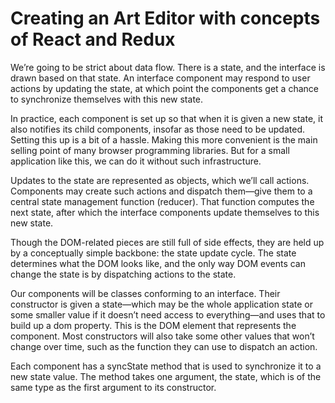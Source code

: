 # Creating an Art Editor with concepts of React and Redux

We’re going to be strict about data flow. There is a state, and the interface is drawn based on that state. An interface component may respond to user actions by updating the state, at which point the components get a chance to synchronize themselves with this new state.

In practice, each component is set up so that when it is given a new state, it also notifies its child components, insofar as those need to be updated. Setting this up is a bit of a hassle. Making this more convenient is the main selling point of many browser programming libraries. But for a small application like this, we can do it without such infrastructure.

Updates to the state are represented as objects, which we’ll call actions. Components may create such actions and dispatch them—give them to a central state management function (reducer). That function computes the next state, after which the interface components update themselves to this new state.

Though the DOM-related pieces are still full of side effects, they are held up by a conceptually simple backbone: the state update cycle. The state determines what the DOM looks like, and the only way DOM events can change the state is by dispatching actions to the state.

Our components will be classes conforming to an interface. Their constructor is given a state—which may be the whole application state or some smaller value if it doesn’t need access to everything—and uses that to build up a dom property. This is the DOM element that represents the component. Most constructors will also take some other values that won’t change over time, such as the function they can use to dispatch an action.

Each component has a syncState method that is used to synchronize it to a new state value. The method takes one argument, the state, which is of the same type as the first argument to its constructor.
